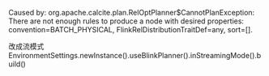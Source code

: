 
Caused by: org.apache.calcite.plan.RelOptPlanner$CannotPlanException: There are not enough rules to produce a node with desired properties: convention=BATCH_PHYSICAL, FlinkRelDistributionTraitDef=any, sort=[].

改成流模式
EnvironmentSettings.newInstance().useBlinkPlanner().inStreamingMode().build()